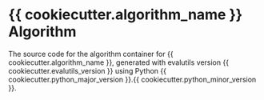 # {{ cookiecutter.algorithm_name }} Algorithm

The source code for the algorithm container for
{{ cookiecutter.algorithm_name }}, generated with
evalutils version {{ cookiecutter.evalutils_version }}
using Python {{ cookiecutter.python_major_version }}.{{ cookiecutter.python_minor_version }}.
